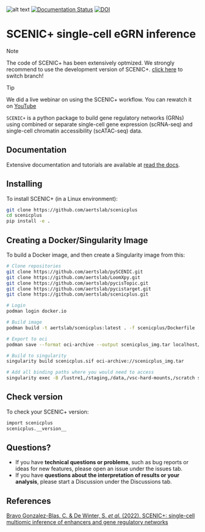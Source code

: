 ![alt text](docs/images/SCENIC+_Logo_v5.png "SCENIC+")
[![Documentation Status](https://readthedocs.org/projects/scenicplus/badge/?version=latest)](https://scenicplus.readthedocs.io/en/latest/?badge=latest)
[![DOI](https://zenodo.org/badge/391121521.svg)](https://zenodo.org/badge/latestdoi/391121521)

# SCENIC+ single-cell eGRN inference

> [!NOTE]
> The code of SCENIC+ has been extensively optmized. We strongly recommend to use the development version of SCENIC+. [click here](https://github.com/aertslab/scenicplus/tree/development) to switch branch!

> [!TIP]
> We did a live webinar on using the SCENIC+ workflow. You can rewatch it on [YouTube](https://www.youtube.com/watch?v=QW63LLd1XC8&ab_channel=LabofComputationalBiology)


`SCENIC+` is a python package to build gene regulatory networks (GRNs) using combined or separate single-cell gene expression (scRNA-seq) and single-cell chromatin accessibility (scATAC-seq) data.

## Documentation 


Extensive documentation and tutorials are available at [read the docs](https://scenicplus.readthedocs.io).

## Installing

To install SCENIC+ (in a Linux environment):

```bash
git clone https://github.com/aertslab/scenicplus
cd scenicplus
pip install -e .
```


## Creating a Docker/Singularity Image

To build a Docker image, and then create a Singularity image from this:

```bash
# Clone repositories 
git clone https://github.com/aertslab/pySCENIC.git
git clone https://github.com/aertslab/LoomXpy.git
git clone https://github.com/aertslab/pycisTopic.git
git clone https://github.com/aertslab/pycistarget.git
git clone https://github.com/aertslab/scenicplus.git

# Login
podman login docker.io

# Build image
podman build -t aertslab/scenicplus:latest . -f scenicplus/Dockerfile

# Export to oci 
podman save --format oci-archive --output scenicplus_img.tar localhost/aertslab/scenicplus

# Build to singularity
singularity build scenicplus.sif oci-archive://scenicplus_img.tar

# Add all binding paths where you would need to access
singularity exec -B /lustre1,/staging,/data,/vsc-hard-mounts,/scratch scenicplus.sif ipython3
```

## Check version

To check your SCENIC+ version:

```bash
import scenicplus
scenicplus.__version__
```

## Questions?

* If you have **technical questions or problems**, such as bug reports or ideas for new features, please open an issue under the issues tab.
* If you have **questions about the interpretation of results or your analysis**, please start a Discussion under the Discussions tab.


## References

[Bravo Gonzalez-Blas, C. & De Winter, S. *et al.* (2022). SCENIC+: single-cell multiomic inference of enhancers and gene regulatory networks](https://www.biorxiv.org/content/10.1101/2022.08.19.504505v1)

